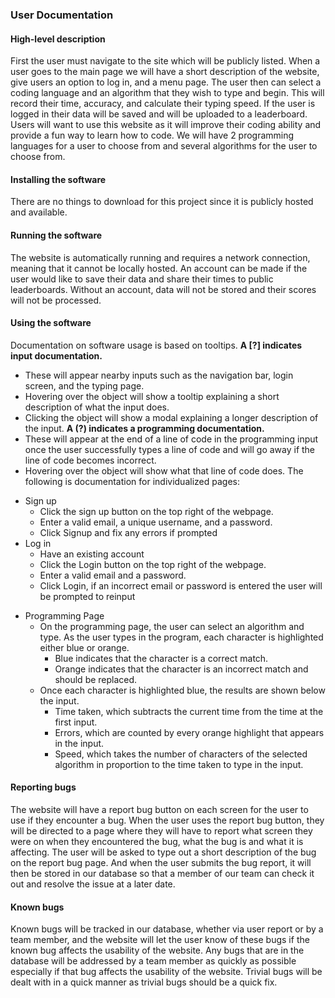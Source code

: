 ### User Documentation

#### High-level description

First the user must navigate to the site which will be publicly listed. When a user goes to the main page we will have a short description of the website, give users an option to log in, and a menu page. The user then can select a coding language and an algorithm that they wish to type and begin. This will record their time, accuracy, and calculate their typing speed. If the user is logged in their data will be saved and will be uploaded to a leaderboard. Users will want to use this website as it will improve their coding ability and provide a fun way to learn how to code. We will have 2 programming languages for a user to choose from and several algorithms for the user to choose from.

#### Installing the software
There are no things to download for this project since it is publicly hosted and available.

#### Running the software
The website is automatically running and requires a network connection, meaning that it cannot be locally hosted. An account can be made if the user would like to save their data and share their times to public leaderboards. Without an account, data will not be stored and their scores will not be processed. 

#### Using the software
Documentation on software usage is based on tooltips.
**A \[?] indicates input documentation.**
- These will appear nearby inputs such as the navigation bar, login screen, and the typing page.
- Hovering over the object will show a tooltip explaining a short description of what the input does.
- Clicking the object will show a modal explaining a longer description of the input.
**A (?) indicates a programming documentation.**
- These will appear at the end of a line of code in the programming input once the user successfully types a line of code and will go away if the line of code becomes incorrect.
- Hovering over the object will show what that line of code does.
The following is documentation for individualized pages:
* Sign up  
  * Click the sign up button on the top right of the webpage.   
  * Enter a valid email, a unique username, and a password.  
  * Click Signup and fix any errors if prompted  
* Log in  
  * Have an existing account  
  * Click the Login button on the top right of the webpage.   
  * Enter a valid email and a password.  
  * Click Login, if an incorrect email or password is entered the user will be prompted to reinput
- Programming Page
  - On the programming page, the user can select an algorithm and type. As the user types in the program, each character is highlighted either blue or orange.
    - Blue indicates that the character is a correct match.
    - Orange indicates that the character is an incorrect match and should be replaced.
  - Once each character is highlighted blue, the results are shown below the input.
    - Time taken, which subtracts the current time from the time at the first input.
    - Errors, which are counted by every orange highlight that appears in the input.
    - Speed, which takes the number of characters of the selected algorithm in proportion to the time taken to type in the input.
  
#### Reporting bugs
The website will have a report bug button on each screen for the user to use if they encounter a bug. When the user uses the report bug button, they will be directed to a page where they will have to report what screen they were on when they encountered the bug, what the bug is and what it is affecting. The user will be asked to type out a short description of the bug on the report bug page. And when the user submits the bug report, it will then be stored in our database so that a member of our team can check it out and resolve the issue at a later date.

#### Known bugs
Known bugs will be tracked in our database, whether via user report or by a team member, and the website will let the user know of these bugs if the known bug affects the usability of the website. Any bugs that are in the database will be addressed by a team member as quickly as possible especially if that bug affects the usability of the website. Trivial bugs will be dealt with in a quick manner as trivial bugs should be a quick fix.

